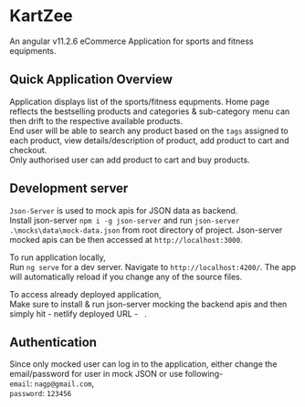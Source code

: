 # KartZee
An angular v11.2.6 eCommerce Application for sports and fitness equipments. 

## Quick Application Overview 
Application displays list of the sports/fitness equpments. Home page reflects the bestselling products and categories & sub-category menu can then drift to the respective available products.  
End user will be able to search any product based on the `tags` assigned to each product, view details/description of product, add product to cart and checkout.  
Only authorised user can add product to cart and buy products.  

## Development server
`Json-Server` is used to mock apis for JSON data as backend.  
Install json-server `npm i -g json-server` and run `json-server .\mocks\data\mock-data.json` from root directory of project.
Json-server mocked apis can be then accessed at  `http://localhost:3000`.  

To run application locally,  
Run `ng serve` for a dev server. Navigate to `http://localhost:4200/`. The app will automatically reload if you change any of the source files.  

To access already deployed application,  
Make sure to install & run json-server mocking the backend apis and then simply hit - netlify deployed URL - ` `.   

## Authentication 
Since only mocked user can log in to the application, either change the email/password for user in mock JSON or use following-  
`email`: `nagp@gmail.com`,  
`password`: `123456`
